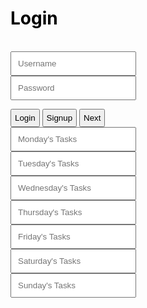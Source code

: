 <div style="padding: 200px;"></div>
<div class="page-header" style="padding: 350px height: 20%; border-radius: 50px;">

<!--Login Frontmatter-->
<h1 style="color: black;" id="L">Login</h1><br>
<input type="text" placeholder="Username" id = "id" style="color: black; padding: 10px;"><br>
<input type="password" placeholder="Password" id = "pw" style="color: black; padding: 10px;"><br>
<p></p>
<button style="padding: 5px; color: black; flex: 50%" onclick="login()">Login</button>
<button style="padding: 5px; color: black; flex: 50%" onclick="location.href='https://jakewarren2414.github.io/dolphins2/signup'">Signup</button>
<button style="padding: 5px; color: black; flex: 50%" onclick="location.href='https://jakewarren2414.github.io/dolphins2/#Title'">Next</button>
</div>
<div class="page-header" style="padding: 350px height: 20%; border-radius: 50px;">
<input type="text" placeholder="Monday's Tasks" id = "id" style="color: black; padding: 10px;"><br>
<input type="text" placeholder="Tuesday's Tasks" id = "id" style="color: black; padding: 10px;"><br>
<input type="text" placeholder="Wednesday's Tasks" id = "id" style="color: black; padding: 10px;"><br>
<input type="text" placeholder="Thursday's Tasks" id = "id" style="color: black; padding: 10px;"><br>
<input type="text" placeholder="Friday's Tasks" id = "id" style="color: black; padding: 10px;"><br>
<input type="text" placeholder="Saturday's Tasks" id = "id" style="color: black; padding: 10px;"><br>
<input type="text" placeholder="Sunday's Tasks" id = "id" style="color: black; padding: 10px;"><br>
<div>
<div style="padding: 200px;"></div>
